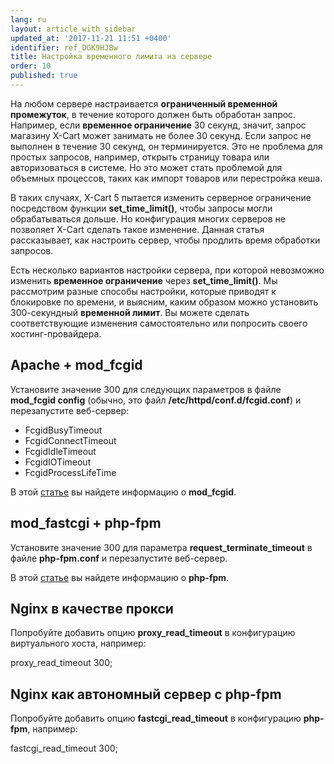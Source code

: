 ```yaml
---
lang: ru
layout: article_with_sidebar
updated_at: '2017-11-21 11:51 +0400'
identifier: ref_DGK9HJBw
title: Настройка временного лимита на сервере
order: 10
published: true
---
```

На любом сервере настраивается **ограниченный временной промежуток**, в течение которого должен быть обработан запрос. Например, если **временное ограничение** 30 секунд, значит, запрос магазину X-Cart может занимать не более 30 секунд. Если запрос не выполнен в течение 30 секунд, он терминируется. Это не проблема для простых запросов, например, открыть страницу товара или авторизоваться в системе. Но это может стать проблемой для объемных процессов, таких как импорт товаров или перестройка кеша.

В таких случаях, X-Cart 5 пытается изменить серверное ограничение посредством функции **set_time_limit()**, чтобы запросы могли обрабатываться дольше. Но конфигурация многих серверов не позволяет X-Cart сделать такое изменение. Данная статья рассказывает, как настроить сервер, чтобы продлить время обработки запросов.   

Есть несколько вариантов настройки сервера, при которой невозможно изменить **временное ограничение** через **set_time_limit()**. Мы рассмотрим разные способы настройки, которые приводят к блокировке по времени, и выясним, каким образом можно установить 300-секундный **временной лимит**. Вы можете сделать соответствующие изменения самостоятельно или попросить своего хостинг-провайдера. 

## Apache + mod_fcgid

Установите значение 300 для следующих параметров в файле **mod_fcgid config** (обычно, это файл **/etc/httpd/conf.d/fcgid.conf**) и перезапустите веб-сервер:

*   FcgidBusyTimeout
*   FcgidConnectTimeout
*   FcgidIdleTimeout
*   FcgidIOTimeout
*   FcgidProcessLifeTime

В этой [статье](http://httpd.apache.org/mod_fcgid/mod/mod_fcgid.html "Настройка временного лимита на сервере") вы найдете информацию о **mod_fcgid**.

## mod_fastcgi + php-fpm

Установите значение 300 для параметра **request_terminate_timeout** в файле **php-fpm.conf** и перезапустите веб-сервер.

В этой [статье](http://www.php.net/manual/ru/install.fpm.configuration.php "Настройка временного лимита на сервере") вы найдете информацию о **php-fpm**.

## Nginx в качестве прокси

Попробуйте добавить опцию **proxy_read_timeout** в конфигурацию виртуального хоста, например:

proxy_read_timeout 300;

## Nginx как автономный сервер с php-fpm

Попробуйте добавить опцию **fastcgi_read_timeout** в конфигурацию **php-fpm**, например:

fastcgi_read_timeout 300;
